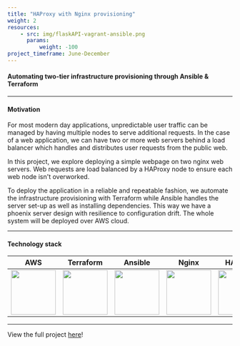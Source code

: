 ```yaml
---
title: "HAProxy with Nginx provisioning"
weight: 2
resources:
    - src: img/flaskAPI-vagrant-ansible.png
      params:
          weight: -100
project_timeframe: June-December
---
```


<html>
  <body>
    <h4>Automating two-tier infrastructure provisioning through Ansible & Terraform </h4>
  </body>
</html>

---
#### Motivation
For most modern day applications, unpredictable user traffic can be managed by having multiple nodes to serve additional requests. In the case of a web application, we can have two or more web servers behind a load balancer which handles and distributes user requests from the public web. 

In this project, we explore deploying a simple webpage on two nginx web servers. Web requests are load balanced by a HAProxy node to ensure each web node isn't overworked. 

To deploy the application in a reliable and repeatable fashion, we automate the infrastructure provisioning with Terraform while Ansible handles the server set-up as well as installing dependencies. This way we have a phoenix server design with resilience to configuration drift. The whole system will be deployed over AWS cloud.


---

#### Technology stack
AWS | Terraform | Ansible | Nginx | HAProxy
:-------------------------:|:-------------------------:|:-------------------------:|:-------------------------:|:-------------------------:
<img src="img/aws.png" width="100">  |  <img src="img/terraform.png" width="100">  | <img src="svg/ansible.svg" width="100"> | <img src="img/nginx.png" width="100"> | <img src="img/haproxy.png" width="100"> 

---

View the full project <a href="https://github.com/hideyukikanazawa/haproxy-nginx-deployment" target="_blank" rel="noopener noreferrer">here</a>!